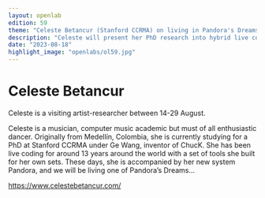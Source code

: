 ```yaml
---
layout: openlab
edition: 59
theme: "Celeste Betancur (Stanford CCRMA) on living in Pandora's Dreams"
description: "Celeste will present her PhD research into hybrid live coding"
date: "2023-08-18"
highlight_image: "openlabs/ol59.jpg"
---
```


<script>
    import CaptionedImage from "../../components/Images/CaptionedImage.svelte"
</script>

<CaptionedImage
    src="openlabs/ol59.jpg"
    alt="Celeste Betancur" 
    caption="Celeste Betancur"/>

# Celeste Betancur

Celeste is a visiting artist-researcher between 14-29 August.

Celeste is a musician, computer music academic but must of all enthusiastic dancer. Originally from Medellín, Colombia, she is currently studying for a PhD at Stanford CCRMA under Ge Wang, inventor of ChucK. She has been live coding for around 13 years around the world with a set of tools she built for her own sets. These days, she is accompanied by her new system Pandora, and we will be living one of Pandora’s Dreams…

https://www.celestebetancur.com/
